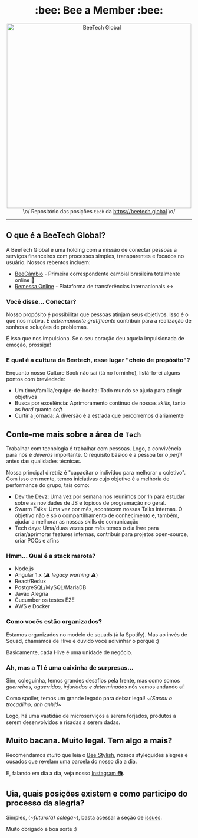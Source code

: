 <h1 align="center">:bee: Bee a Member :bee:</h1>

<div align="center">
	<img src="https://beetech.global/images/BT_logo.svg" alt="BeeTech Global" width="500" />
</div>

<div align="center">
	\o/ Repositório das posições <code>tech</code> da <a href="https://beetech.global" title="BeeTech Global Mundial Real Oficial Galaxial Universal" target="_blank">https://beetech.global</a> \o/ <br>
</div>

----

## O que é a BeeTech Global?

A BeeTech Global é uma holding com a missão de conectar pessoas a serviços financeiros com processos simples, transparentes e focados no usuário. Nossos rebentos incluem:

* [BeeCâmbio](https://www.beecambio.com.br) - Primeira correspondente cambial brasileira totalmente online 🥇
* [Remessa Online](https://www.remessaonline.com.br/) - Plataforma de transferências internacionais :left_right_arrow:

### Você disse... Conectar?

Nosso propósito é possibilitar que pessoas atinjam seus objetivos. Isso é o que nos motiva.  É _*extremamente gratificante*_ contribuir para a realização de sonhos e soluções de problemas.

É isso que nos impulsiona. Se o seu coração deu aquela impulsionada de emoção, prossiga! 

### E qual é a cultura da Beetech, esse lugar "cheio de propósito"?

Enquanto nosso Culture Book não sai (tá no forninho), listá-lo-ei alguns pontos com breviedade:

- Um time/família/equipe-de-bocha: Todo mundo se ajuda para atingir objetivos
- Busca por excelência: Aprimoramento continuo de nossas _skills_, tanto as _hard_ quanto _soft_
- Curtir a jornada: A diversão é a estrada que percorremos diariamente

## Conte-me mais sobre a área de `Tech` 

Trabalhar com tecnologia é trabalhar com pessoas. Logo, a convivência para nós é _deveras_ importante. O requisito básico é a pessoa ter _o perfil_ antes das qualidades técnicas.

Nossa principal diretriz é "capacitar o indivíduo para melhorar o coletivo". Com isso em mente, temos iniciativas cujo objetivo é a melhoria de performance do grupo, tais como:

* Dev the Devz: Uma vez por semana nos reunimos por 1h para estudar sobre as novidades de JS e tópicos de programação no geral.
* Swarm Talks: Uma vez por mês, acontecem nossas Talks internas. O objetivo não é só o compartilhamento de conhecimento e, também, ajudar a melhorar as nossas skills de comunicação
* Tech days: Uma/duas vezes por mês temos o dia livre para criar/aprimorar features internas, contribuir para projetos open-source, criar POCs e afins

### Hmm... Qual é a stack marota?

* Node.js
* Angular 1.x (_⚠️ legacy warning ⚠️_)
* React/Redux
* PostgreSQL/MySQL/MariaDB
* Javão Alegria
* Cucumber os testes E2E
* AWS e Docker

### Como vocês estão organizados?

Estamos organizados no modelo de squads (à la Spotify). Mas ao invés de Squad, chamamos de Hive e duvido você adivinhar o porquê :)

Basicamente, cada Hive é uma unidade de negócio.

### Ah, mas a TI é uma caixinha de surpresas...

Sim, coleguinha, temos grandes desafios pela frente, mas como somos _guerreiros, aguerridos, injuriados e determinados_ nós vamos andando aí!

Como spoiler, temos um grande legado para deixar legal! ~_(Sacou o trocadilho, anh anh?)_~

Logo, há uma vastidão de microserviços a serem forjados, produtos a serem desenvolvidos e risadas a serem dadas.

## Muito bacana. Muito legal. Tem algo a mais?

Recomendamos _muito_ que leia o [Bee Stylish](https://github.com/BeeTech-global/bee-stylish), nossos styleguides alegres e ousados que revelam uma parcela do nosso dia a dia.

E, falando em dia a dia, veja nosso [Instagram 📷](https://www.instagram.com/beetech.engineers). 

## Uia, quais posições existem e como participo do processo da alegria?

Simples, (~_futuro(a) colega_~), basta acessar a seção de [issues](https://github.com/BeeTech-global/bee-a-member/issues). 

Muito obrigado e boa sorte :)